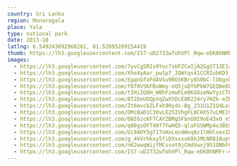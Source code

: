 ```yaml
---
country: Sri Lanka
region: Monaragala
place: Yala
type: national park
date: 2013-10
latlng: 6.549243692968261, 81.52095209154419
thumb: https://lh3.googleusercontent.com/IS7-uD2732wfohVPl_Rqw-eEK8hNMFr-oNysf9I03QvPJQGXoBf6njLrf08r4QOe9IsYc_x0uFCgVV5ynfv5780lIFKA0pLvnjgmJlNOk2hPmDdfNfIUyOXe9zRazKtJCkMm5PPOrA
images:
  - https://lh3.googleusercontent.com/7yvCgSRIs0Yuc7sbFZCwIjA2GgST13E1aGVwnMjjMmf4GZxWo-GlfgkaQCEakyN2QVi3iXPYwyn9ZbBoqZ_bD6V5OJhHsbEHcpQki6qxSTwXjP2RJ5fd-2OjNTzh8BcRHudXhHVW2Q
  - https://lh3.googleusercontent.com/Xhe4yAar_pw1p7_JQWtqs41CCRIubKD3_vVQYTmJJqv0l1gC_SyZ9LCl08_1Qp3Q5NR849UVaNqHx5sTlBU9f9N1BUkUuC_N3n_CzSxDsroSKus9MXFIjHNGLk4hNjzdARvzUd2OQA
  - https://lh3.googleusercontent.com/EgqnGfoFdAVSu9BG5KBry8S0bC-lObgnh_HeMMrG2KtVLMY1BQwehtwGNs09_Xa3aI4r6pDp-1xwTuOjjToV3tBMoA4JqmkVqDvhGYEKK0WNtYO0EOT1uL5uXaOm7gvPxX-1rgs74g
  - https://lh3.googleusercontent.com/f6T0VSKFBuWmy-oQ5juQYbPkW7GEQBeOFlwhwFrLxsXjbyB8PIrJPMTY1elHlGznaFUbA6yDbuwtMzO5ID-tuhc1vwOY8-HBgnHzZjoGZjquV4N64clBpn9ULC3iZr0WkBncLCsMTw
  - https://lh3.googleusercontent.com/tIHiIQ0H_W0hFzmwFLm9KG8zeNwYyzCTbTnByTWXIDNaRj7NwrhMBhrWwvh5BmBxqRrJtxbWTTzumAGsDDagGmbfRZ5awFfCmC5sdzOai6hx-Ocd3TTvpE3oGgmwDHiKKQl5Bz6iRg
  - https://lh3.googleusercontent.com/8T2DeUOQpVqZwX5DcE8R224ry7HZk-eZbW8tPleqJ7GfgEndRzdgxzWKcnJcSJrpDA3zyzLRbwadCBF7ypFH_R6kPJMmtJEiId2oeOxhU7GBNpcC0ARBc8oYm7AaLA2AbCxxhIw1Kg
  - https://lh3.googleusercontent.com/Zt6mvcbZLFxh90yds-Bg_231U1Z1Q4Lox1-ST7OgWvQs_POi3P_BvohOGAeMPjbV2CWQ2guTm-wZiPpHV-3BccIATjdvWVkzrvaXFRs2TInC8xeYCOhK5I6SXSJvUIl5w895J1Z9lw
  - https://lh3.googleusercontent.com/DMiBaD1C30vLE25IVhgFLBCHX57uLME1VsvzhBtVux4iwkvTcLC2Ju28Mvdahqa6TDxjkrw8f8thEold36JkYCQqYlA1jTTQdhWVvzvEIgXsYav1nFSuvVuVrn86BeDyY_rPyqqMcA
  - https://lh3.googleusercontent.com/6NI6zcKF7CAYZBMg5FbnO0I9oE43xO_n56DFaiddBPYCWepHA3_Dfu8znbOqtlgThIUerM3HZgXHNKl3xttLYvt7NMOrWMox9FU5U9UvZwBfjKveV4oajomNJYGIFNk66uFBOo-OuQ
  - https://lh3.googleusercontent.com/q80gsOFT40f7FwHQ5-qlaFGSWMp4oJBb5KZivWr3o2QfN2EKv_u9-Xipogv9IfxY3xVfOxSkR0g9yD3plVNlFpl8KjyN_QjDOSMgM7FdTq6082LL214ryP_pCllIBNAB2fw9EFSNeg
  - https://lh3.googleusercontent.com/Ui94OY5gf17oHxLen4WvqAz1lHHlxexID7b1Of61Qjrjfy2sptekj2rrb0m88E_QJLwijuT_kZDpTyW8FXfe2wUjGaizKr90rOE5CtmlaOMDPaAOQvsXI7kR56iWrxjR_16sU7iqdA
  - https://lh3.googleusercontent.com/g_4kVrhkxy5fiDXsxsxK8hJMLNR818upV1__r7l2Nhmpf0kyRipCq3NCtm_8Tbp7bDVGtXwUerIi27cnf0UHyEsVO-9Pmk1TCAVFJJwFpNaQgvPz9XV47g59s6jkjwNqSd6eyzToZw
  - https://lh3.googleusercontent.com/nK2wwqWijfMCssot9jCHdVwxj951QNbF68Mq-Al95gYG1NuchAvw3rpxET49l5MLz84qeUBAXF-BtcQNBDSDAmBYLVEAjg0raAcqxuOVZg2eYQBTFtFaYJhT3U7qaGp2VS_8GYYqIw
  - https://lh3.googleusercontent.com/IS7-uD2732wfohVPl_Rqw-eEK8hNMFr-oNysf9I03QvPJQGXoBf6njLrf08r4QOe9IsYc_x0uFCgVV5ynfv5780lIFKA0pLvnjgmJlNOk2hPmDdfNfIUyOXe9zRazKtJCkMm5PPOrA
---
```

